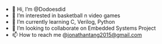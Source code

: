 - 👋 Hi, I’m @Dodoesdid
- 👀 I’m interested in basketball n video games
- 🌱 I’m currently learning C, Verilog, Python 
- 💞️ I’m looking to collaborate on Embedded Systems Project
- 📫 How to reach me @jonathantang2015@gmail.com

<!---
Dodoesdid/Dodoesdid is a ✨ special ✨ repository because its `README.md` (this file) appears on your GitHub profile.
You can click the Preview link to take a look at your changes.
--->
